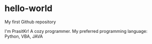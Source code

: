 # hello-world
My first Github repository

I'm PrasitKr! A cozy programmer.
My preferred programming language: Python, VBA, JAVA
